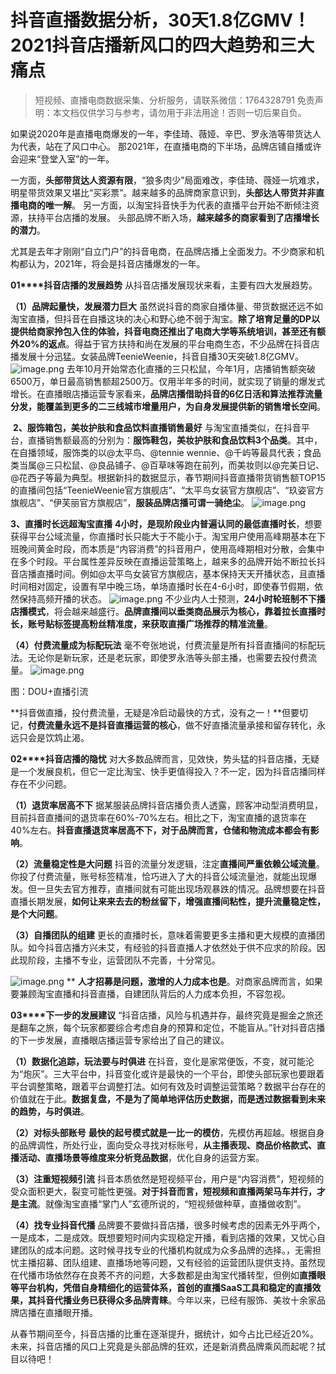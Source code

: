 # 抖音直播数据分析，30天1.8亿GMV！2021抖音店播新风口的四大趋势和三大痛点


>
> 短视频、直播电商数据采集、分析服务，请联系微信：1764328791
> 免责声明：本文档仅供学习与参考，请勿用于非法用途！否则一切后果自负。
> 



如果说2020年是直播电商爆发的一年，李佳琦、薇娅、辛巴、罗永浩等带货达人为代表，站在了风口中心。
那2021年，在直播电商的下半场，品牌店铺自播或许会迎来“登堂入室”的一年。

一方面，**头部带货达人资源有限**，“狼多肉少”局面难改，李佳琦、薇娅一坑难求，明星带货效果又堪比“买彩票”。越来越多的品牌商家意识到，**头部达人带货并非直播电商的唯一解**。
另一方面，以淘宝抖音快手为代表的直播平台开始不断倾注资源，扶持平台店播的发展。
头部品牌不断入场，**越来越多的商家看到了店播增长的潜力**。

尤其是去年才刚刚“自立门户”的抖音电商，在品牌店播上全面发力。不少商家和机构都认为，2021年，将会是抖音店播爆发的一年。

**01****抖音店播的发展趋势**
从抖音店播发展现状来看，主要有四大发展趋势。

**（1）品牌起量快，发展潜力巨大**
虽然说抖音的商家自播体量、带货数据还远不如淘宝直播，但抖音在自播这块的决心和野心绝不弱于淘宝。**除了培育足量的DP以提供给商家拎包入住的体验，抖音电商还推出了电商大学等系统培训，甚至还有额外20%的返点**。得益于官方扶持和尚在发展的平台电商生态，不少品牌在抖音店播发展十分迅猛。女装品牌TeenieWeenie，抖音自播30天突破1.8亿GMV。
![image.png](https://cdn.nlark.com/yuque/0/2021/png/97322/1614905115784-50a7b726-ffb5-48f7-ad9e-09a59645e4bd.png#align=left&display=inline&height=445&margin=%5Bobject%20Object%5D&name=image.png&originHeight=891&originWidth=441&size=599177&status=done&style=none&width=220.5)
去年10月开始常态化直播的三只松鼠，今年1月，店播销售额突破6500万，单日最高销售额超2500万。仅用半年多的时间，就实现了销量的爆发式增长。在直播眼店播运营专家看来，**品牌店播借助抖音的6亿日活和算法推荐流量分发，能覆盖到更多的二三线城市增量用户，为自身发展提供新的销售增长空间**。

 **2、服饰箱包，美妆护肤和食品饮料直播销售最好**
与淘宝直播类似，在抖音平台，直播销售额最高的分别为：**服饰鞋包，美妆护肤和食品饮料3个品类**。其中，在自播领域，服饰类的以@太平鸟、@tennie wennie、@千屿等最具代表；食品类当属@三只松鼠、@良品铺子、@百草味等跑在前列，而美妆则以@完美日记、@花西子等最为典型。根据新抖的数据显示，春节期间抖音直播带货销售额TOP15的直播间包括“TeenieWeenie官方旗舰店”、“太平鸟女装官方旗舰店”、“玖姿官方旗舰店”、“伊芙丽官方旗舰店”，**服装品牌店播可谓一骑绝尘**。
![image.png](https://cdn.nlark.com/yuque/0/2021/png/97322/1614905122725-d328a7c0-e0de-4985-881b-17138408c10d.png#align=left&display=inline&height=538&margin=%5Bobject%20Object%5D&name=image.png&originHeight=1076&originWidth=1080&size=450230&status=done&style=none&width=540)


**3、直播时长远超淘宝直播**
**4小时，是现阶段业内普遍认同的最低直播时长**，想要获得平台公域流量，你直播时长只能大于不能小于。淘宝用户使用高峰期基本在下班晚间黄金时段，而本质是“内容消费”的抖音用户，使用高峰期相对分散，会集中在多个时段。平台属性差异反映在直播运营策略上，越来多的品牌开始不断拉长抖音店播直播时间。例如@太平鸟女装官方旗舰店，基本保持天天开播状态，且直播时间相对固定，设置有早中晚三场，单场直播时长在4-6小时，即使春节假期，依然保持高频开播的状态。
![image.png](https://cdn.nlark.com/yuque/0/2021/png/97322/1614905131132-185017a1-cbf1-4625-b60e-7727af9a8913.png#align=left&display=inline&height=1098&margin=%5Bobject%20Object%5D&name=image.png&originHeight=2196&originWidth=1080&size=2728618&status=done&style=none&width=540)
不少业内人士预测，**24小时轮班制不下播店播模式**，将会越来越盛行。**品牌直播间以垂类商品展示为核心，靠着拉长直播时长，账号贴标签提高粉丝精准度，来获取直播广场推荐的精准流量**。


**（4）付费流量成为标配玩法**
毫不夸张地说，付费流量是所有抖音直播间的标配玩法。无论你是新玩家，还是老玩家，即使罗永浩等头部主播，也需要去投付费流量。
![image.png](https://cdn.nlark.com/yuque/0/2021/png/97322/1614905137697-6e5e8f7e-435f-45c0-b94c-2cad5ec0e2e5.png#align=left&display=inline&height=1170&margin=%5Bobject%20Object%5D&name=image.png&originHeight=2340&originWidth=1080&size=1121700&status=done&style=none&width=540)

图：DOU+直播引流


**抖音做直播，投付费流量，无疑是冷启动最快的方式，没有之一！**但要切记，**付费流量永远不是抖音直播运营的核心**，做不好直播流量承接和留存转化，永远只会是饮鸩止渴。


**02****抖音店播的隐忧**
对大多数品牌而言，见效快，势头猛的抖音店播，无疑是一个发展良机，但它一定比淘宝、快手更值得投入？不一定，因为抖音店播同样存在不少问题。

**（1）退货率居高不下**
据某服装品牌抖音店播负责人透露，顾客冲动型消费明显，目前抖音直播间的退货率在60%-70%左右。相比之下，淘宝直播的退货率在40%左右。**抖音直播退货率居高不下，对于品牌而言，仓储和物流成本都会有影响**。


**（2）流量稳定性是大问题**
抖音的流量分发逻辑，注定**直播间严重依赖公域流量**。你投了付费流量，账号标签精准，恰巧进入了大的抖音公域流量池，就能出现爆发。但一旦失去官方推荐，直播间就有可能出现场观暴跌的情况。品牌想要在抖音直播长期发展，**如何让来来去去的粉丝留下，增强直播间粘性，提升流量稳定性，是个大问题**。 

**（3）自播团队的组建**
更长的直播时长，意味着需要更多主播和更大规模的直播团队。如今抖音店播方兴未艾，有经验的抖音直播人才依然处于供不应求的阶段。因此现阶段，主播不专业，运营团队不完善，十分常见。

![image.png](https://cdn.nlark.com/yuque/0/2021/png/97322/1614905153620-cb0638e2-1b01-45cd-bdf2-2c1eabfa52c1.png#align=left&display=inline&height=540&margin=%5Bobject%20Object%5D&name=image.png&originHeight=1080&originWidth=1080&size=2033491&status=done&style=none&width=540)
**
**人才招募是问题，激增的人力成本也是**。对商家品牌而言，如果要兼顾淘宝直播和抖音直播，自建团队背后的人力成本负担，不容忽视。

**03****下一步的发展建议**
“抖音店播，风险与机遇并存，最终究竟是掘金之旅还是翻车之旅，每个玩家都要综合考虑自身的预算和定位，不能盲从。”针对抖音店播的下一步发展，直播眼店播运营专家给出了自己的建议。

**（1）数据化追踪，玩法要与时俱进**
在抖音，变化是家常便饭，不变，就可能沦为“炮灰”。三大平台中，抖音变化或许是最快的一个平台，即使头部玩家也要跟着平台调整策略，跟着平台调整打法。如何有效及时调整运营策略？数据平台存在的价值就在于此。**数据复盘，不是为了简单地评估历史数据，而是透过数据看到未来的趋势，与时俱进**。


**（2）对标头部账号**
**最快的起号模式就是一比一的模仿**，先模仿再超越。根据自身的品牌调性，所处行业，面向受众寻找对标账号，**从主播表现、商品价格款式、直播活动、直播场景等维度来分析竞品数据**，优化自身的运营方案。

**（3）注重短视频引流**
抖音本质依然是短视频平台，用户是“内容消费”，短视频的受众面积更大，裂变可能性更强。**对于抖音而言，短视频和直播两架马车并行，才是主流**。就像淘宝直播“掌门人”玄德所说的，“短视频做种草，直播做收割”。

**（4）找专业抖音代播**
品牌要不要做抖音店播，很多时候考虑的因素无外乎两个，一是成本，二是成效。既想要短时间内实现稳定开播，看到店播的效果，又忧心自建团队的成本问题。这时候寻找专业的代播机构就成为众多品牌的选择。，无需担忧主播招募、团队组建、直播场地等问题，又有经验的运营团队提供支持。虽然现在代播市场依然存在良莠不齐的问题，大多数都是由淘宝代播转型，但例如**直播眼等平台机构，凭借自身精细化的运营体系，首创的直播SaaS工具和稳定的直播效果，其抖音代播业务已获得众多品牌青睐**。今年以来，已经有服饰、美妆十余家品牌店播在直播眼开播。

从春节期间至今，抖音店播的比重在逐渐提升，据统计，如今占比已经近20%。未来，抖音店播的风口上究竟是头部品牌的狂欢，还是新消费品牌乘风而起呢？拭目以待吧！
